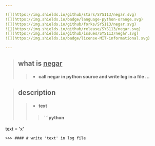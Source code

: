 ```yaml
---

![](https://img.shields.io/github/stars/SYS113/negar.svg)
![](https://img.shields.io/badge/language-python-orange.svg)
![](https://img.shields.io/github/forks/SYS113/negar.svg)
![](https://img.shields.io/github/release/SYS113/negar.svg)
![](https://img.shields.io/github/issues/SYS113/negar.svg)
![](https://img.shields.io/badge/license-MIT-informational.svg)

---
```


> ## what is <ins>negar</ins>
>> * #### call negar in python source and write log in a file</ins> ...<br />

> ## description
>> * #### text
>>> #### ```python
text = 'x' 
```
>>> #### # write 'text' in log file
```
